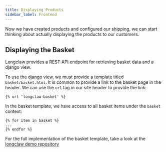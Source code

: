 ```yaml
---
title: Displaying Products
sidebar_label: Frontend
---
```


Now we have created products and configured our shipping, we can start thinking about actually displaying the products to our customers.


## Displaying the Basket

Longclaw provides a REST API endpoint for retrieving basket data and a django view. 

To use the django view, we must provide a template titled `basket/basket.html`. 
It is common to provide a link to the basket page in the header. We can use the `url` tag in
our site header to provide the link:

```
{% url 'longclaw-basket' %}
```

In the basket template, we have access to all basket items under the `basket` context:

```
{% for item in basket %}
...
{% endfor %}
```

For the full implementation of the basket template, take a look at the [longclaw demo repository](https://github.com/JamesRamm/longclaw_demo/blob/master/longclaw_demo/templates/basket/basket.html)
